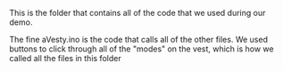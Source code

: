 This is the folder that contains all of the code that we used during our demo.

The fine aVesty.ino is the code that calls all of the other files. We used buttons to click through all of the "modes" on the vest, which is how we called all the files in this folder
